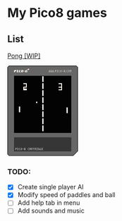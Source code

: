 # My Pico8 games

## List
[Pong \[WIP\]](https://www.pico8.vanawy.dev/pong)

![Pong Cart Image](pong/index.p8.png)

### TODO:
- [x] Create single player AI
- [x] Modify speed of paddles and ball
- [ ] Add help tab in menu
- [ ] Add sounds and music
